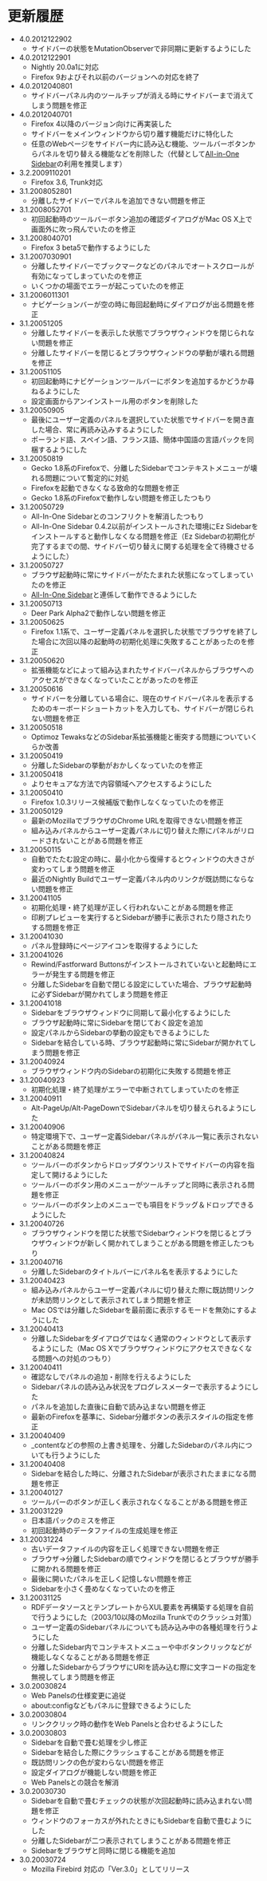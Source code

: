 # 更新履歴

 - 4.0.2012122902
   * サイドバーの状態をMutationObserverで非同期に更新するようにした
 - 4.0.2012122901
   * Nightly 20.0a1に対応
   * Firefox 9およびそれ以前のバージョンへの対応を終了
 - 4.0.2012040801
   * サイドバーパネル内のツールチップが消える時にサイドバーまで消えてしまう問題を修正
 - 4.0.2012040701
   * Firefox 4以降のバージョン向けに再実装した
   * サイドバーをメインウィンドウから切り離す機能だけに特化した
   * 任意のWebページをサイドバー内に読み込む機能、ツールバーボタンからパネルを切り替える機能などを削除した（代替として[All-in-One Sidebar](https://addons.mozilla.org/firefox/addon/all-in-one-sidebar/)の利用を推奨します）
 - 3.2.2009110201
   * Firefox 3.6, Trunk対応
 - 3.1.2008052801
   * 分離したサイドバーでパネルを追加できない問題を修正
 - 3.1.2008052701
   * 初回起動時のツールバーボタン追加の確認ダイアログがMac OS X上で画面外に吹っ飛んでいたのを修正
 - 3.1.2008040701
   * Firefox 3 beta5で動作するようにした
 - 3.1.2007030901
   * 分離したサイドバーでブックマークなどのパネルでオートスクロールが有効になってしまっていたのを修正
   * いくつかの場面でエラーが起こっていたのを修正
 - 3.1.2006011301
   * ナビゲーションバーが空の時に毎回起動時にダイアログが出る問題を修正
 - 3.1.20051205
   * 分離したサイドバーを表示した状態でブラウザウィンドウを閉じられない問題を修正
   * 分離したサイドバーを閉じるとブラウザウィンドウの挙動が壊れる問題を修正
 - 3.1.20051105
   * 初回起動時にナビゲーションツールバーにボタンを追加するかどうか尋ねるようにした
   * 設定画面からアンインストール用のボタンを削除した
 - 3.1.20050905
   * 最後にユーザー定義のパネルを選択していた状態でサイドバーを開き直した場合、常に再読み込みするようにした
   * ポーランド語、スペイン語、フランス語、簡体中国語の言語パックを同梱するようにした
 - 3.1.20050819
   * Gecko 1.8系のFirefoxで、分離したSidebarでコンテキストメニューが壊れる問題について暫定的に対処
   * Firefoxを起動できなくなる致命的な問題を修正
   * Gecko 1.8系のFirefoxで動作しない問題を修正したつもり
 - 3.1.20050729
   * All-In-One Sidebarとのコンフリクトを解消したつもり
   * All-In-One Sidebar 0.4.2以前がインストールされた環境にEz Sidebarをインストールすると動作しなくなる問題を修正（Ez Sidebarの初期化が完了するまでの間、サイドバー切り替えに関する処理を全て待機させるようにした）
 - 3.1.20050727
   * ブラウザ起動時に常にサイドバーがたたまれた状態になってしまっていたのを修正
   * [All-In-One Sidebar](http://firefox.exxile.net/)と連係して動作できるようにした
 - 3.1.20050713
   * Deer Park Alpha2で動作しない問題を修正
 - 3.1.20050625
   * Firefox 1.1系で、ユーザー定義パネルを選択した状態でブラウザを終了した場合に次回以降の起動時の初期化処理に失敗することがあったのを修正
 - 3.1.20050620
   * 拡張機能などによって組み込まれたサイドバーパネルからブラウザへのアクセスができなくなっていたことがあったのを修正
 - 3.1.20050616
   * サイドバーを分離している場合に、現在のサイドバーパネルを表示するためのキーボードショートカットを入力しても、サイドバーが閉じられない問題を修正
 - 3.1.20050518
   * Optimoz TewaksなどのSidebar系拡張機能と衝突する問題についていくらか改善
 - 3.1.20050419
   * 分離したSidebarの挙動がおかしくなっていたのを修正
 - 3.1.20050418
   * よりセキュアな方法で内容領域へアクセスするようにした
 - 3.1.20050410
   * Firefox 1.0.3リリース候補版で動作しなくなっていたのを修正
 - 3.1.20050129
   * 最新のMozillaでブラウザのChrome URLを取得できない問題を修正
   * 組み込みパネルからユーザー定義パネルに切り替えた際にパネルがリロードされないことがある問題を修正
 - 3.1.20050115
   * 自動でたたむ設定の時に、最小化から復帰するとウィンドウの大きさが変わってしまう問題を修正
   * 最近のNightly Buildでユーザー定義パネル内のリンクが既訪問にならない問題を修正
 - 3.1.20041105
   * 初期化処理・終了処理が正しく行われないことがある問題を修正
   * 印刷プレビューを実行するとSidebarが勝手に表示されたり隠されたりする問題を修正
 - 3.1.20041030
   * パネル登録時にページアイコンを取得するようにした
 - 3.1.20041026
   * Rewind/Fastforward Buttonsがインストールされていないと起動時にエラーが発生する問題を修正
   * 分離したSidebarを自動で閉じる設定にしていた場合、ブラウザ起動時に必ずSidebarが開かれてしまう問題を修正
 - 3.1.20041018
   * Sidebarをブラウザウィンドウに同期して最小化するようにした
   * ブラウザ起動時に常にSidebarを閉じておく設定を追加
   * 設定パネルからSidebarの挙動の設定もできるようにした
   * Sidebarを結合している時、ブラウザ起動時に常にSidebarが開かれてしまう問題を修正
 - 3.1.20040924
   * ブラウザウィンドウ内のSidebarの初期化に失敗する問題を修正
 - 3.1.20040923
   * 初期化処理・終了処理がエラーで中断されてしまっていたのを修正
 - 3.1.20040911
   * Alt-PageUp/Alt-PageDownでSidebarパネルを切り替えられるようにした
 - 3.1.20040906
   * 特定環境下で、ユーザー定義Sidebarパネルがパネル一覧に表示されないことがある問題を修正
 - 3.1.20040824
   * ツールバーのボタンからドロップダウンリストでサイドバーの内容を指定して開けるようにした
   * ツールバーのボタン用のメニューがツールチップと同時に表示される問題を修正
   * ツールバーのボタン上のメニューでも項目をドラッグ＆ドロップできるようにした
 - 3.1.20040726
   * ブラウザウィンドウを閉じた状態でSidebarウィンドウを閉じるとブラウザウィンドウが新しく開かれてしまうことがある問題を修正したつもり
 - 3.1.20040716
   * 分離したSidebarのタイトルバーにパネル名を表示するようにした
 - 3.1.20040423
   * 組み込みパネルからユーザー定義パネルに切り替えた際に既訪問リンクが未訪問リンクとして表示されてしまう問題を修正
   * Mac OSでは分離したSidebarを最前面に表示するモードを無効にするようにした
 - 3.1.20040413
   * 分離したSidebarをダイアログではなく通常のウィンドウとして表示するようにした（Mac OS Xでブラウザウィンドウにアクセスできなくなる問題への対処のつもり）
 - 3.1.20040411
   * 確認なしでパネルの追加・削除を行えるようにした
   * Sidebarパネルの読み込み状況をプログレスメーターで表示するようにした
   * パネルを追加した直後に自動で読み込まない問題を修正
   * 最新のFirefoxを基準に、Sidebar分離ボタンの表示スタイルの指定を修正
 - 3.1.20040409
   * _contentなどの参照の上書き処理を、分離したSidebarのパネル内についても行うようにした
 - 3.1.20040408
   * Sidebarを結合した時に、分離されたSidebarが表示されたままになる問題を修正
 - 3.1.20040127
   * ツールバーのボタンが正しく表示されなくなることがある問題を修正
 - 3.1.20031229
   * 日本語パックのミスを修正
   * 初回起動時のデータファイルの生成処理を修正
 - 3.1.20031224
   * 古いデータファイルの内容を正しく処理できない問題を修正
   * ブラウザ→分離したSidebarの順でウィンドウを閉じるとブラウザが勝手に開かれる問題を修正
   * 最後に開いたパネルを正しく記憶しない問題を修正
   * Sidebarを小さく畳めなくなっていたのを修正
 - 3.1.20031125
   * RDFデータソースとテンプレートからXUL要素を再構築する処理を自前で行うようにした（2003/10以降のMozilla Trunkでのクラッシュ対策）
   * ユーザー定義のSidebarパネルについても読み込み中の各種処理を行うようにした
   * 分離したSidebar内でコンテキストメニューや中ボタンクリックなどが機能しなくなることがある問題を修正
   * 分離したSidebarからブラウザにURIを読み込む際に文字コードの指定を無視してしまう問題を修正
 - 3.0.20030824
   * Web Panelsの仕様変更に追従
   * about:configなどもパネルに登録できるようにした
 - 3.0.20030804
   * リンククリック時の動作をWeb Panelsと合わせるようにした
 - 3.0.20030803
   * Sidebarを自動で畳む処理を少し修正
   * Sidebarを結合した際にクラッシュすることがある問題を修正
   * 既訪問リンクの色が変わらない問題を修正
   * 設定ダイアログが機能しない問題を修正
   * Web Panelsとの競合を解消
 - 3.0.20030730
   * Sidebarを自動で畳むチェックの状態が次回起動時に読み込まれない問題を修正
   * ウィンドウのフォーカスが外れたときにもSidebarを自動で畳むようにした
   * 分離したSidebarが二つ表示されてしまうことがある問題を修正
   * Sidebarをブラウザと同時に閉じる機能を追加
 - 3.0.20030724
   * Mozilla Firebird 対応の「Ver.3.0」としてリリース
